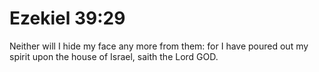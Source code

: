 # Ezekiel 39:29

Neither will I hide my face any more from them: for I have poured out my spirit upon the house of Israel, saith the Lord GOD.